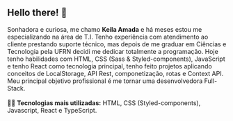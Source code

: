 <h2>Hello there! 👋</h2>  
Sonhadora e curiosa, me chamo <b>Keila Amada</b> e há meses estou me especializando na área de T.I. 
Tenho experiência com atendimento ao cliente prestando suporte técnico, mas depois de me graduar em Ciências e Tecnologia pela UFRN decidi me dedicar totalmente a programação. Hoje tenho habilidades com HTML, CSS (Sass & Styled-components), JavaScript e tenho React como tecnologia principal, tenho feito projetos aplicando conceitos de LocalStorage, API Rest, componetização, rotas e Context API. Meu principal objetivo profissional é me tornar uma desenvolvedora Full-Stack. <br>
<br>
👨‍💻 <b>Tecnologias mais utilizadas:</b> HTML, CSS (Styled-components), Javascript, React e TypeScript.<br>


